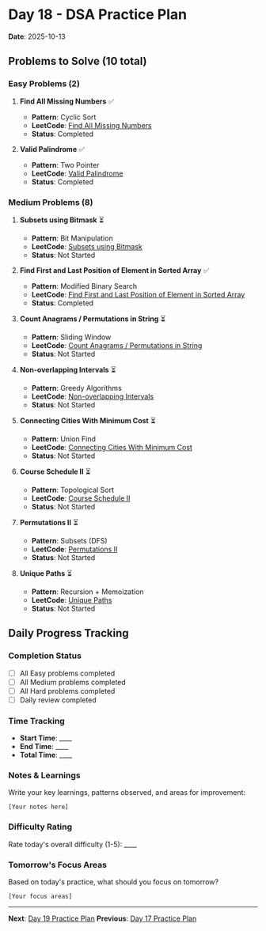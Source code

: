 # Day 18 - DSA Practice Plan
**Date**: 2025-10-13

## Problems to Solve (10 total)

### Easy Problems (2)

1. **Find All Missing Numbers** ✅
   - **Pattern**: Cyclic Sort
   - **LeetCode**: [Find All Missing Numbers](https://leetcode.com/problems/find-all-numbers-disappeared-in-an-array/)
   - **Status**: Completed

2. **Valid Palindrome** ✅
   - **Pattern**: Two Pointer
   - **LeetCode**: [Valid Palindrome](https://leetcode.com/problems/valid-palindrome/)
   - **Status**: Completed

### Medium Problems (8)

1. **Subsets using Bitmask** ⏳
   - **Pattern**: Bit Manipulation
   - **LeetCode**: [Subsets using Bitmask](https://leetcode.com/problems/subsets/)
   - **Status**: Not Started

2. **Find First and Last Position of Element in Sorted Array** ✅
   - **Pattern**: Modified Binary Search
   - **LeetCode**: [Find First and Last Position of Element in Sorted Array](https://leetcode.com/problems/find-first-and-last-position-of-element-in-sorted-array/)
   - **Status**: Completed

3. **Count Anagrams / Permutations in String** ⏳
   - **Pattern**: Sliding Window
   - **LeetCode**: [Count Anagrams / Permutations in String](https://leetcode.com/problems/find-all-anagrams-in-a-string/)
   - **Status**: Not Started

4. **Non-overlapping Intervals** ⏳
   - **Pattern**: Greedy Algorithms
   - **LeetCode**: [Non-overlapping Intervals](https://leetcode.com/problems/non-overlapping-intervals/)
   - **Status**: Not Started

5. **Connecting Cities With Minimum Cost** ⏳
   - **Pattern**: Union Find
   - **LeetCode**: [Connecting Cities With Minimum Cost](https://leetcode.com/problems/connecting-cities-with-minimum-cost/)
   - **Status**: Not Started

6. **Course Schedule II** ⏳
   - **Pattern**: Topological Sort
   - **LeetCode**: [Course Schedule II](https://leetcode.com/problems/course-schedule-ii/)
   - **Status**: Not Started

7. **Permutations II** ⏳
   - **Pattern**: Subsets (DFS)
   - **LeetCode**: [Permutations II](https://leetcode.com/problems/permutations-ii/)
   - **Status**: Not Started

8. **Unique Paths** ⏳
   - **Pattern**: Recursion + Memoization
   - **LeetCode**: [Unique Paths](https://leetcode.com/problems/unique-paths/)
   - **Status**: Not Started

## Daily Progress Tracking

### Completion Status
- [ ] All Easy problems completed
- [ ] All Medium problems completed  
- [ ] All Hard problems completed
- [ ] Daily review completed

### Time Tracking
- **Start Time**: ____
- **End Time**: ____
- **Total Time**: ____

### Notes & Learnings
Write your key learnings, patterns observed, and areas for improvement:

```
[Your notes here]
```

### Difficulty Rating
Rate today's overall difficulty (1-5): ____

### Tomorrow's Focus Areas
Based on today's practice, what should you focus on tomorrow?

```
[Your focus areas]
```

---
**Next**: [Day 19 Practice Plan](day19.md)
**Previous**: [Day 17 Practice Plan](day17.md)
